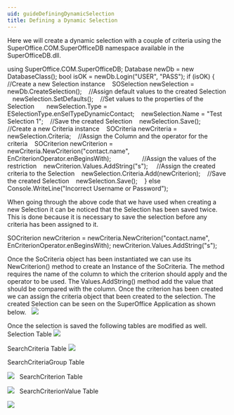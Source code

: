 ```yaml
---
uid: guideDefiningDynamicSelection
title: Defining a Dynamic Selection
---
```


Here we will create a dynamic selection with a couple of criteria using the SuperOffice.COM.SuperOfficeDB namespace available in the SuperOfficeDB.dll.

using SuperOffice.COM.SuperOfficeDB;
Database newDb = new DatabaseClass();
bool isOK = newDb.Login("USER", "PASS");
if (isOK)
{
   //Create a new Selection instance
   SOSelection newSelection = newDb.CreateSelection();
   //Assign default values to the created Selection
   newSelection.SetDefaults();
   //Set values to the properties of the Selection   
   newSelection.Type = ESelectionType.enSelTypeDynamicContact;
   newSelection.Name = "Test Selection 1";
   //Save the created Selection
   newSelection.Save();
   //Create a new Criteria instance
   SOCriteria newCriteria = newSelection.Criteria;
   //Assign the Column and the operator for the criteria
   SOCriterion newCriterion = newCriteria.NewCriterion("contact.name", EnCriterionOperator.enBeginsWith);              
   //Assign the values of the restriction
   newCriterion.Values.AddString("s"); 
   //Assign the created criteria to the Selection
   newSelection.Criteria.Add(newCriterion);
   //Save the created Selection
   newSelection.Save();   
}
else
   Console.WriteLine("Incorrect Username or Password");

When going through the above code that we have used when creating a new Selection it can be noticed that the Selection has been saved twice. This is done because it is necessary to save the selection before any criteria has been assigned to it.

SOCriterion newCriterion = newCriteria.NewCriterion("contact.name", EnCriterionOperator.enBeginsWith);
newCriterion.Values.AddString("s");

Once the SoCriteria object has been instantiated we can use its NewCriterion() method to create an Instance of the SoCriteria. The method requires the name of the column to which the criterion should apply and the operator to be used. The Values.AddString() method add the value that should be compared with the column. Once the criterion has been created we can assign the criteria object that been created to the selection.
The created Selection can be seen on the SuperOffice Application as shown below.
 
![](../images/DynamicSelection.png)

Once the selection is saved the following tables are modified as well.
Selection Table
![](../images/DynamicSelectionTable.png)

SearchCriteria Table
![](../images/DynamicSearchCriteriaTable.png)

SearchCriteriaGroup Table

![](../images/DynamicSearchCriteriaGroupTable.png)
 
SearchCriterion Table

![](../images/DynamicSearchCriterionTable.png)
 
SearchCriterionValue Table

![](../images/DynamicSearchCriterionValueTable.png)
